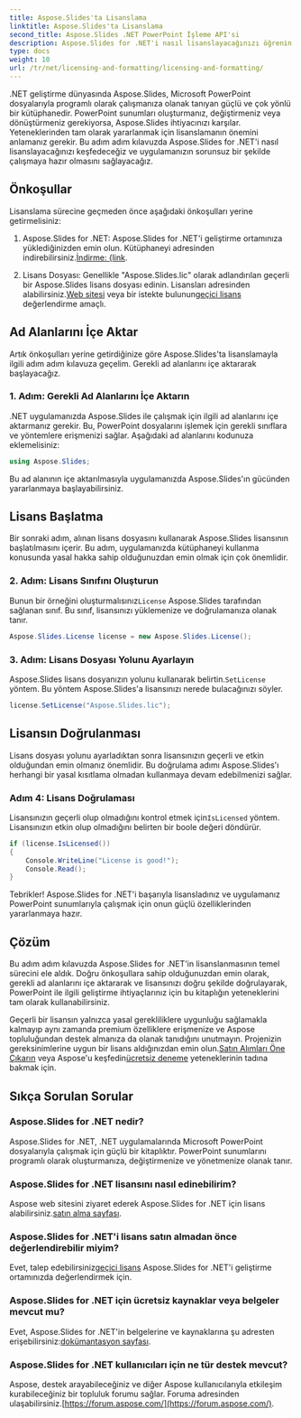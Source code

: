 ```yaml
---
title: Aspose.Slides'ta Lisanslama
linktitle: Aspose.Slides'ta Lisanslama
second_title: Aspose.Slides .NET PowerPoint İşleme API'si
description: Aspose.Slides for .NET'i nasıl lisanslayacağınızı öğrenin ve .NET uygulamalarınızda PowerPoint manipülasyonunun gücünü açığa çıkarın.
type: docs
weight: 10
url: /tr/net/licensing-and-formatting/licensing-and-formatting/
---
```


.NET geliştirme dünyasında Aspose.Slides, Microsoft PowerPoint dosyalarıyla programlı olarak çalışmanıza olanak tanıyan güçlü ve çok yönlü bir kütüphanedir. PowerPoint sunumları oluşturmanız, değiştirmeniz veya dönüştürmeniz gerekiyorsa, Aspose.Slides ihtiyacınızı karşılar. Yeteneklerinden tam olarak yararlanmak için lisanslamanın önemini anlamanız gerekir. Bu adım adım kılavuzda Aspose.Slides for .NET'i nasıl lisanslayacağınızı keşfedeceğiz ve uygulamanızın sorunsuz bir şekilde çalışmaya hazır olmasını sağlayacağız.

## Önkoşullar

Lisanslama sürecine geçmeden önce aşağıdaki önkoşulları yerine getirmelisiniz:

1.  Aspose.Slides for .NET: Aspose.Slides for .NET'i geliştirme ortamınıza yüklediğinizden emin olun. Kütüphaneyi adresinden indirebilirsiniz.[İndirme: {link](https://releases.aspose.com/slides/net/).

2.  Lisans Dosyası: Genellikle "Aspose.Slides.lic" olarak adlandırılan geçerli bir Aspose.Slides lisans dosyası edinin. Lisansları adresinden alabilirsiniz.[Web sitesi](https://purchase.aspose.com/buy) veya bir istekte bulunun[geçici lisans](https://purchase.aspose.com/temporary-license/) değerlendirme amaçlı.

## Ad Alanlarını İçe Aktar

Artık önkoşulları yerine getirdiğinize göre Aspose.Slides'ta lisanslamayla ilgili adım adım kılavuza geçelim. Gerekli ad alanlarını içe aktararak başlayacağız.

### 1. Adım: Gerekli Ad Alanlarını İçe Aktarın

.NET uygulamanızda Aspose.Slides ile çalışmak için ilgili ad alanlarını içe aktarmanız gerekir. Bu, PowerPoint dosyalarını işlemek için gerekli sınıflara ve yöntemlere erişmenizi sağlar. Aşağıdaki ad alanlarını kodunuza eklemelisiniz:

```csharp
using Aspose.Slides;
```

Bu ad alanının içe aktarılmasıyla uygulamanızda Aspose.Slides'ın gücünden yararlanmaya başlayabilirsiniz.

## Lisans Başlatma

Bir sonraki adım, alınan lisans dosyasını kullanarak Aspose.Slides lisansının başlatılmasını içerir. Bu adım, uygulamanızda kütüphaneyi kullanma konusunda yasal hakka sahip olduğunuzdan emin olmak için çok önemlidir.

### 2. Adım: Lisans Sınıfını Oluşturun

 Bunun bir örneğini oluşturmalısınız`License` Aspose.Slides tarafından sağlanan sınıf. Bu sınıf, lisansınızı yüklemenize ve doğrulamanıza olanak tanır.

```csharp
Aspose.Slides.License license = new Aspose.Slides.License();
```

### 3. Adım: Lisans Dosyası Yolunu Ayarlayın

 Aspose.Slides lisans dosyanızın yolunu kullanarak belirtin.`SetLicense` yöntem. Bu yöntem Aspose.Slides'a lisansınızı nerede bulacağınızı söyler.

```csharp
license.SetLicense("Aspose.Slides.lic");
```

## Lisansın Doğrulanması

Lisans dosyası yolunu ayarladıktan sonra lisansınızın geçerli ve etkin olduğundan emin olmanız önemlidir. Bu doğrulama adımı Aspose.Slides'ı herhangi bir yasal kısıtlama olmadan kullanmaya devam edebilmenizi sağlar.

### Adım 4: Lisans Doğrulaması

Lisansınızın geçerli olup olmadığını kontrol etmek için`IsLicensed` yöntem. Lisansınızın etkin olup olmadığını belirten bir boole değeri döndürür.

```csharp
if (license.IsLicensed())
{
    Console.WriteLine("License is good!");
    Console.Read();
}
```

Tebrikler! Aspose.Slides for .NET'i başarıyla lisansladınız ve uygulamanız PowerPoint sunumlarıyla çalışmak için onun güçlü özelliklerinden yararlanmaya hazır.

## Çözüm

Bu adım adım kılavuzda Aspose.Slides for .NET'in lisanslanmasının temel sürecini ele aldık. Doğru önkoşullara sahip olduğunuzdan emin olarak, gerekli ad alanlarını içe aktararak ve lisansınızı doğru şekilde doğrulayarak, PowerPoint ile ilgili geliştirme ihtiyaçlarınız için bu kitaplığın yeteneklerini tam olarak kullanabilirsiniz.

 Geçerli bir lisansın yalnızca yasal gerekliliklere uygunluğu sağlamakla kalmayıp aynı zamanda premium özelliklere erişmenize ve Aspose topluluğundan destek almanıza da olanak tanıdığını unutmayın. Projenizin gereksinimlerine uygun bir lisans aldığınızdan emin olun.[Satın Alımları Öne Çıkarın](https://purchase.aspose.com/buy) veya Aspose'u keşfedin[ücretsiz deneme](https://releases.aspose.com/) yeteneklerinin tadına bakmak için.

## Sıkça Sorulan Sorular

### Aspose.Slides for .NET nedir?
Aspose.Slides for .NET, .NET uygulamalarında Microsoft PowerPoint dosyalarıyla çalışmak için güçlü bir kitaplıktır. PowerPoint sunumlarını programlı olarak oluşturmanıza, değiştirmenize ve yönetmenize olanak tanır.

### Aspose.Slides for .NET lisansını nasıl edinebilirim?
 Aspose web sitesini ziyaret ederek Aspose.Slides for .NET için lisans alabilirsiniz.[satın alma sayfası](https://purchase.aspose.com/buy).

### Aspose.Slides for .NET'i lisans satın almadan önce değerlendirebilir miyim?
 Evet, talep edebilirsiniz[geçici lisans](https://purchase.aspose.com/temporary-license/) Aspose.Slides for .NET'i geliştirme ortamınızda değerlendirmek için.

### Aspose.Slides for .NET için ücretsiz kaynaklar veya belgeler mevcut mu?
 Evet, Aspose.Slides for .NET'in belgelerine ve kaynaklarına şu adresten erişebilirsiniz:[dokümantasyon sayfası](https://reference.aspose.com/slides/net/).

### Aspose.Slides for .NET kullanıcıları için ne tür destek mevcut?
 Aspose, destek arayabileceğiniz ve diğer Aspose kullanıcılarıyla etkileşim kurabileceğiniz bir topluluk forumu sağlar. Foruma adresinden ulaşabilirsiniz.[https://forum.aspose.com/](https://forum.aspose.com/).